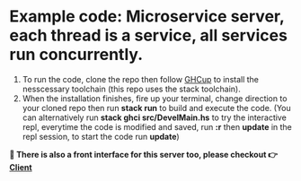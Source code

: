 # Example code: Microservice server, each thread is a service, all services run concurrently.

1. To run the code, clone the repo then follow [GHCup](https://www.haskell.org/ghcup/) to install the nesscessary toolchain (this repo uses the stack toolchain).
2. When the installation finishes, fire up your terminal, change direction to your cloned repo then run **stack run** to build and execute the code.
   (You can alternatively run **stack ghci src/DevelMain.hs** to try the interactive repl, everytime the code is modified and saved, run **:r** then **update** in the repl session, to start the code run **update**)

**🦥 There is also a front interface for this server too, please checkout 👉 [Client](https://github.com/DickyDicky7/microservice_client_haskell)**
